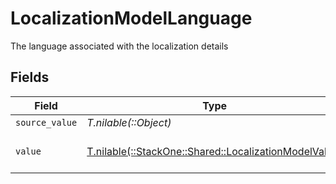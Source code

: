 # LocalizationModelLanguage

The language associated with the localization details


## Fields

| Field                                                                                                  | Type                                                                                                   | Required                                                                                               | Description                                                                                            | Example                                                                                                |
| ------------------------------------------------------------------------------------------------------ | ------------------------------------------------------------------------------------------------------ | ------------------------------------------------------------------------------------------------------ | ------------------------------------------------------------------------------------------------------ | ------------------------------------------------------------------------------------------------------ |
| `source_value`                                                                                         | *T.nilable(::Object)*                                                                                  | :heavy_minus_sign:                                                                                     | N/A                                                                                                    |                                                                                                        |
| `value`                                                                                                | [T.nilable(::StackOne::Shared::LocalizationModelValue)](../../models/shared/localizationmodelvalue.md) | :heavy_minus_sign:                                                                                     | The Locale Code of the language                                                                        | en_GB                                                                                                  |